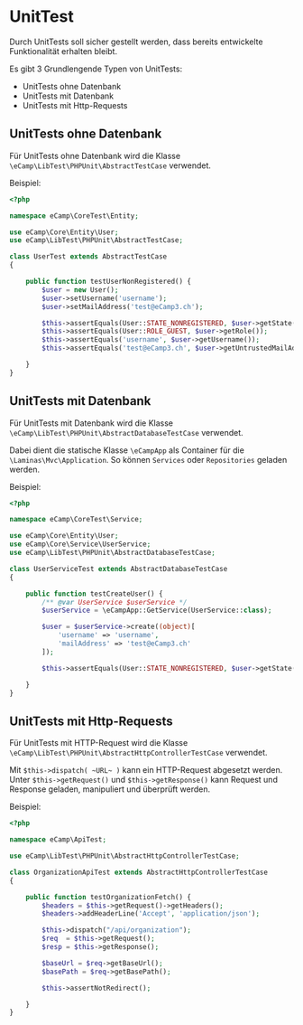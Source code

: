 # UnitTest

Durch UnitTests soll sicher gestellt werden, dass bereits entwickelte
Funktionalität erhalten bleibt.

Es gibt 3 Grundlengende Typen von UnitTests:

- UnitTests ohne Datenbank
- UnitTests mit Datenbank
- UnitTests mit Http-Requests



## UnitTests ohne Datenbank

Für UnitTests ohne Datenbank wird die Klasse 
```\eCamp\LibTest\PHPUnit\AbstractTestCase``` verwendet.

Beispiel:
```php
<?php

namespace eCamp\CoreTest\Entity;

use eCamp\Core\Entity\User;
use eCamp\LibTest\PHPUnit\AbstractTestCase;

class UserTest extends AbstractTestCase
{

    public function testUserNonRegistered() {
        $user = new User();
        $user->setUsername('username');
        $user->setMailAddress('test@eCamp3.ch');

        $this->assertEquals(User::STATE_NONREGISTERED, $user->getState());
        $this->assertEquals(User::ROLE_GUEST, $user->getRole());
        $this->assertEquals('username', $user->getUsername());
        $this->assertEquals('test@eCamp3.ch', $user->getUntrustedMailAddress());

    }
}

```


## UnitTests mit Datenbank

Für UnitTests mit Datenbank wird die Klasse 
```\eCamp\LibTest\PHPUnit\AbstractDatabaseTestCase``` verwendet.

Dabei dient die statische Klasse ```\eCampApp``` als Container für die 
```\Laminas\Mvc\Application```. So können ```Services``` oder 
```Repositories``` geladen werden.

Beispiel:
```php
<?php

namespace eCamp\CoreTest\Service;

use eCamp\Core\Entity\User;
use eCamp\Core\Service\UserService;
use eCamp\LibTest\PHPUnit\AbstractDatabaseTestCase;

class UserServiceTest extends AbstractDatabaseTestCase
{

    public function testCreateUser() {
        /** @var UserService $userService */
        $userService = \eCampApp::GetService(UserService::class);

        $user = $userService->create((object)[
            'username' => 'username',
            'mailAddress' => 'test@eCamp3.ch'
        ]);

        $this->assertEquals(User::STATE_NONREGISTERED, $user->getState());

    }
}
```



## UnitTests mit Http-Requests

Für UnitTests mit HTTP-Request wird die Klasse 
```\eCamp\LibTest\PHPUnit\AbstractHttpControllerTestCase``` verwendet.

Mit ```$this->dispatch( ~URL~ )``` kann ein HTTP-Request abgesetzt werden.
Unter ```$this->getRequest()``` und ```$this->getResponse()``` kann Request 
und Response geladen, manipuliert und überprüft werden. 

Beispiel:
```php
<?php

namespace eCamp\ApiTest;

use eCamp\LibTest\PHPUnit\AbstractHttpControllerTestCase;

class OrganizationApiTest extends AbstractHttpControllerTestCase
{

    public function testOrganizationFetch() {
        $headers = $this->getRequest()->getHeaders();
        $headers->addHeaderLine('Accept', 'application/json');

        $this->dispatch("/api/organization");
        $req  = $this->getRequest();
        $resp = $this->getResponse();

        $baseUrl = $req->getBaseUrl();
        $basePath = $req->getBasePath();

        $this->assertNotRedirect();

    }
}

```